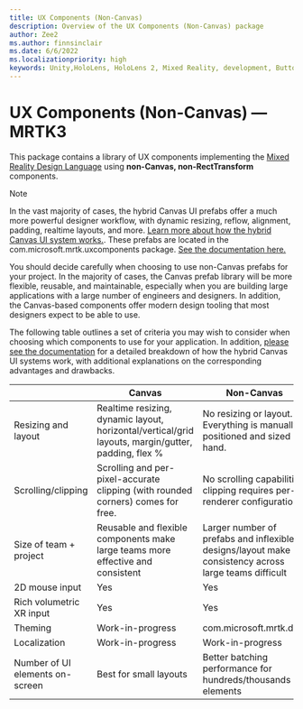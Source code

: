 ```yaml
---
title: UX Components (Non-Canvas)
description: Overview of the UX Components (Non-Canvas) package
author: Zee2
ms.author: finnsinclair
ms.date: 6/6/2022
ms.localizationpriority: high
keywords: Unity,HoloLens, HoloLens 2, Mixed Reality, development, Button, PressableButton, Slider, Toggle
---
```


# UX Components (Non-Canvas) &#8212; MRTK3

This package contains a library of UX components implementing the [Mixed Reality Design Language](../../../mrtk3-uxcomponents/packages/uxcomponents/mixed-reality-design-language.md) using **non-Canvas, non-RectTransform** components. 

> [!NOTE]
> In the vast majority of cases, the hybrid Canvas UI prefabs offer a much more powerful designer workflow, with dynamic resizing, reflow, alignment, padding, realtime layouts, and more. [Learn more about how the hybrid Canvas UI system works.](../../../mrtk3-uxcore/packages/uxcore/canvas-ui.md). These prefabs are located in the com.microsoft.mrtk.uxcomponents package. [See the documentation here.](../../../mrtk3-uxcomponents/packages/uxcomponents/overview.md)

You should decide carefully when choosing to use non-Canvas prefabs for your project. In the majority of cases, the Canvas prefab library will be more flexible, reusable, and maintainable, especially when you are building large applications with a large number of engineers and designers. In addition, the Canvas-based components offer modern design tooling that most designers expect to be able to use.

The following table outlines a set of criteria you may wish to consider when choosing which components to use for your application. In addition, [please see the documentation](../../../mrtk3-uxcore/packages/uxcore/canvas-ui.md) for a detailed breakdown of how the hybrid Canvas UI systems work, with additional explanations on the corresponding advantages and drawbacks.

|                                 | Canvas | Non-Canvas |
|---------------------------------|--------|------------|
| Resizing and layout             | Realtime resizing, dynamic layout, horizontal/vertical/grid layouts, margin/gutter, padding, flex % | No resizing or layout. Everything is manually positioned and sized by hand. |
| Scrolling/clipping              | Scrolling and per-pixel-accurate clipping (with rounded corners) comes for free. | No scrolling capabilities; clipping requires per-renderer configuration. |
| Size of team + project | Reusable and flexible components make large teams more effective and consistent | Larger number of prefabs and inflexible designs/layout make consistency across large teams difficult
| 2D mouse input                  | Yes                    | Yes |
| Rich volumetric XR input        | Yes                    | Yes |
| Theming                         | Work-in-progress       | com.microsoft.mrtk.data |
| Localization | Work-in-progress | Work-in-progress |
| Number of UI elements on-screen | Best for small layouts | Better batching performance for hundreds/thousands of elements |
